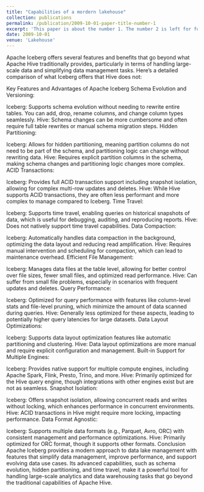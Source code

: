 ```yaml
---
title: "Capabilities of a mordern lakehouse"
collection: publications
permalink: /publication/2009-10-01-paper-title-number-1
excerpt: 'This paper is about the number 1. The number 2 is left for future work.'
date: 2009-10-01
venue: 'Lakehouse'
---
```





Apache Iceberg offers several features and benefits that go beyond what Apache Hive traditionally provides, particularly in terms of handling large-scale data and simplifying data management tasks. Here’s a detailed comparison of what Iceberg offers that Hive does not:

Key Features and Advantages of Apache Iceberg
Schema Evolution and Versioning:

Iceberg: Supports schema evolution without needing to rewrite entire tables. You can add, drop, rename columns, and change column types seamlessly.
Hive: Schema changes can be more cumbersome and often require full table rewrites or manual schema migration steps.
Hidden Partitioning:

Iceberg: Allows for hidden partitioning, meaning partition columns do not need to be part of the schema, and partitioning logic can change without rewriting data.
Hive: Requires explicit partition columns in the schema, making schema changes and partitioning logic changes more complex.
ACID Transactions:

Iceberg: Provides full ACID transaction support including snapshot isolation, allowing for complex multi-row updates and deletes.
Hive: While Hive supports ACID transactions, they are often less performant and more complex to manage compared to Iceberg.
Time Travel:

Iceberg: Supports time travel, enabling queries on historical snapshots of data, which is useful for debugging, auditing, and reproducing reports.
Hive: Does not natively support time travel capabilities.
Data Compaction:

Iceberg: Automatically handles data compaction in the background, optimizing the data layout and reducing read amplification.
Hive: Requires manual intervention and scheduling for compaction, which can lead to maintenance overhead.
Efficient File Management:

Iceberg: Manages data files at the table level, allowing for better control over file sizes, fewer small files, and optimized read performance.
Hive: Can suffer from small file problems, especially in scenarios with frequent updates and deletes.
Query Performance:

Iceberg: Optimized for query performance with features like column-level stats and file-level pruning, which minimize the amount of data scanned during queries.
Hive: Generally less optimized for these aspects, leading to potentially higher query latencies for large datasets.
Data Layout Optimizations:

Iceberg: Supports data layout optimization features like automatic partitioning and clustering.
Hive: Data layout optimizations are more manual and require explicit configuration and management.
Built-in Support for Multiple Engines:

Iceberg: Provides native support for multiple compute engines, including Apache Spark, Flink, Presto, Trino, and more.
Hive: Primarily optimized for the Hive query engine, though integrations with other engines exist but are not as seamless.
Snapshot Isolation:

Iceberg: Offers snapshot isolation, allowing concurrent reads and writes without locking, which enhances performance in concurrent environments.
Hive: ACID transactions in Hive might require more locking, impacting performance.
Data Format Agnostic:

Iceberg: Supports multiple data formats (e.g., Parquet, Avro, ORC) with consistent management and performance optimizations.
Hive: Primarily optimized for ORC format, though it supports other formats.
Conclusion
Apache Iceberg provides a modern approach to data lake management with features that simplify data management, improve performance, and support evolving data use cases. Its advanced capabilities, such as schema evolution, hidden partitioning, and time travel, make it a powerful tool for handling large-scale analytics and data warehousing tasks that go beyond the traditional capabilities of Apache Hive.
